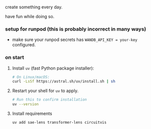 create something every day.

have fun while doing so.

### setup for runpod (this is probably incorrect in many ways)

* make sure your runpod secrets has `WANDB_API_KEY = your-key` configured.

### on start

1. Install `uv` (fast Python package installer):
   ```bash
   # On Linux/macOS:
   curl -LsSf https://astral.sh/uv/install.sh | sh
   ```

2. Restart your shell for `uv` to apply.
   ```bash
   # Run this to confirm installation
   uv --version
   ```

3. Install requirements

    `uv add sae-lens transformer-lens circuitvis`

